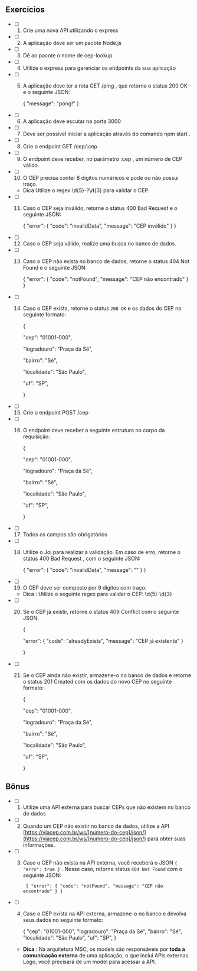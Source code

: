 

  ## Exercícios

 - [ ] 1. Crie uma nova API utilizando o express

  

 - [ ] 2. A aplicação deve ser um pacote Node.js

  

 - [ ] 3. Dê ao pacote o nome de cep-lookup

  

 - [ ] 4. Utilize o express para gerenciar os endpoints da sua aplicação

  

 - [ ] 5. A aplicação deve ter a rota GET /ping , que retorna o status 200 OK e o seguinte JSON:

  

		{ "message": "pong!" }

  

 - [ ] 6. A aplicação deve escutar na porta 3000

  

 - [ ] 7. Deve ser possível iniciar a aplicação através do comando npm start .

  

 - [ ] 8. Crie o endpoint GET /cep/:cep

  

 - [ ] 9. O endpoint deve receber, no parâmetro :cep , um número de CEP válido.

  

 - [ ] 10. O CEP precisa conter 8 dígitos numéricos e pode ou não possui traço.

	- Dica Utilize o regex \d{5}-?\d{3} para validar o CEP.

  

 - [ ] 11. Caso o CEP seja inválido, retorne o status 400 Bad Request e o seguinte JSON:

  

		{ "error": { "code": "invalidData", "message": "CEP inválido" } }

  

 - [ ] 12. Caso o CEP seja válido, realize uma busca no banco de dados.

  

 - [ ] 13. Caso o CEP não exista no banco de dados, retorne o status 404 Not Found e o seguinte JSON:

  

		{ "error": { "code": "notFound", "message": "CEP não encontrado" } }

  

 - [ ] 14. Caso o CEP exista, retorne o status `200 OK` e os dados do CEP no seguinte formato:

  

		{



		"cep": "01001-000",



		"logradouro": "Praça da Sé",



		"bairro": "Sé",



		"localidade": "São Paulo",



		"uf": "SP",



		}

  

 - [ ] 15. Crie o endpoint POST /cep

  

 - [ ] 16. O endpoint deve receber a seguinte estrutura no corpo da requisição:

  

		{



		"cep": "01001-000",



		"logradouro": "Praça da Sé",



		"bairro": "Sé",



		"localidade": "São Paulo",



		"uf": "SP",



		}

  

 - [ ] 17. Todos os campos são obrigatórios

  

 - [ ] 18. Utilize o Joi para realizar a validação. Em caso de erro, retorne o status 400 Bad Request , com o seguinte JSON:

  

		{ "error": { "code": "invalidData", "message": "<mensagem do Joi>" } }

  

 - [ ] 19. O CEP deve ser composto por 9 dígitos com traço.

  

	- Dica : Utilize o seguinte regex para validar o CEP: \d{5}-\d{3}

  

 - [ ] 20. Se o CEP já existir, retorne o status 409 Conflict com o seguinte JSON:

  

		{



		"error": { "code": "alreadyExists", "message": "CEP já existente" }



		}

  

 - [ ] 21. Se o CEP ainda não existir, armazene-o no banco de dados e retorne o status 201 Created com os dados do novo CEP no seguinte formato:

  

		{



		"cep": "01001-000",



		"logradouro": "Praça da Sé",



		"bairro": "Sé",



		"localidade": "São Paulo",



		"uf": "SP",



		}

  ## Bônus
  - [ ]  1.  Utilize uma API externa para buscar CEPs que não existem no banco de dados
    
 - [ ] 2.  Quando um CEP não existir no banco de dados, utilize a API  [https://viacep.com.br/ws/[numero-do-cep]/json/](https://viacep.com.br/ws/[numero-do-cep]/json/) para obter suas informações.
    
 - [ ] 3.  Caso o CEP não exista na API externa, você receberá o JSON  `{ "erro": true }`  . Nesse caso, retorne status  `404 Not Found`  com o seguinte JSON:

			{ "error": { "code": "notFound", "message": "CEP não encontrado" } }
 - [ ] 4.  Caso o CEP exista na API externa, armazene-o no banco e devolva seus dados no seguinte formato:

		{
		  "cep": "01001-000",
		  "logradouro": "Praça da Sé",
		  "bairro": "Sé",
		  "localidade": "São Paulo",
		  "uf": "SP",
		}

	- **Dica** : Na arquitetura MSC, os models são responsáveis por **toda a comunicação externa** de uma aplicação, o que inclui APIs externas. Logo, você precisará de um model para acessar a API.
